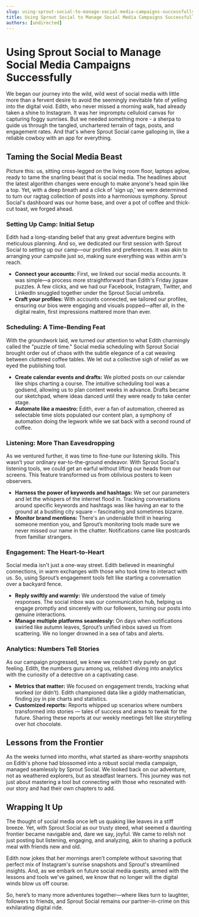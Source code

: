 ```yaml
---
slug: using-sprout-social-to-manage-social-media-campaigns-successfully
title: Using Sprout Social to Manage Social Media Campaigns Successfully
authors: [undirected]
---
```



# Using Sprout Social to Manage Social Media Campaigns Successfully

We began our journey into the wild, wild west of social media with little more than a fervent desire to avoid the seemingly inevitable fate of yelling into the digital void. Edith, who never missed a morning walk, had already taken a shine to Instagram. It was her impromptu celluloid canvas for capturing foggy sunrises. But we needed something more - a sherpa to guide us through the tangled, unchartered terrain of tags, posts, and engagement rates. And that's where Sprout Social came galloping in, like a reliable cowboy with an app for everything.

## Taming the Social Media Beast

Picture this: us, sitting cross-legged on the living room floor, laptops aglow, ready to tame the snarling beast that is social media. The headlines about the latest algorithm changes were enough to make anyone's head spin like a top. Yet, with a deep breath and a click of 'sign up,' we were determined to turn our ragtag collection of posts into a harmonious symphony. Sprout Social's dashboard was our home base, and over a pot of coffee and thick-cut toast, we forged ahead.

### Setting Up Camp: Initial Setup

Edith had a long-standing belief that any great adventure begins with meticulous planning. And so, we dedicated our first session with Sprout Social to setting up our camp—our profiles and preferences. It was akin to arranging your campsite just so, making sure everything was within arm's reach. 

* **Connect your accounts:** First, we linked our social media accounts. It was simple—a process more straightforward than Edith's Friday jigsaw puzzles. A few clicks, and we had our Facebook, Instagram, Twitter, and LinkedIn snuggled together under the Sprout Social umbrella. 
* **Craft your profiles:** With accounts connected, we tailored our profiles, ensuring our bios were engaging and visuals popped—after all, in the digital realm, first impressions mattered more than ever. 

### Scheduling: A Time-Bending Feat

With the groundwork laid, we turned our attention to what Edith charmingly called the "puzzle of time." Social media scheduling with Sprout Social brought order out of chaos with the subtle elegance of a cat weaving between cluttered coffee tables. We let out a collective sigh of relief as we eyed the publishing tool.

* **Create calendar events and drafts:** We plotted posts on our calendar like ships charting a course. The intuitive scheduling tool was a godsend, allowing us to plan content weeks in advance. Drafts became our sketchpad, where ideas danced until they were ready to take center stage.
* **Automate like a maestro:** Edith, ever a fan of automation, cheered as selectable time slots populated our content plan, a symphony of automation doing the legwork while we sat back with a second round of coffee.

### Listening: More Than Eavesdropping

As we ventured further, it was time to fine-tune our listening skills. This wasn’t your ordinary ear-to-the-ground endeavor. With Sprout Social's listening tools, we could get an earful without lifting our heads from our screens. This feature transformed us from oblivious posters to keen observers.

* **Harness the power of keywords and hashtags:** We set our parameters and let the whispers of the internet flood in. Tracking conversations around specific keywords and hashtags was like having an ear to the ground at a bustling city square – fascinating and sometimes bizarre.
* **Monitor brand mentions:** There's an undeniable thrill in hearing someone mention you, and Sprout’s monitoring tools made sure we never missed our name in the chatter. Notifications came like postcards from familiar strangers.

### Engagement: The Heart-to-Heart

Social media isn't just a one-way street. Edith believed in meaningful connections, in warm exchanges with those who took time to interact with us. So, using Sprout’s engagement tools felt like starting a conversation over a backyard fence.

* **Reply swiftly and warmly:** We understood the value of timely responses. The social inbox was our communication hub, helping us engage promptly and sincerely with our followers, turning our posts into genuine interactions.
* **Manage multiple platforms seamlessly:** On days when notifications swirled like autumn leaves, Sprout’s unified inbox saved us from scattering. We no longer drowned in a sea of tabs and alerts.

### Analytics: Numbers Tell Stories

As our campaign progressed, we knew we couldn't rely purely on gut feeling. Edith, the numbers guru among us, relished diving into analytics with the curiosity of a detective on a captivating case.

* **Metrics that matter:** We focused on engagement trends, tracking what worked (or didn’t). Edith championed data like a giddy mathematician, finding joy in pie charts and statistics.
* **Customized reports:** Reports whipped up scenarios where numbers transformed into stories — tales of success and areas to tweak for the future. Sharing these reports at our weekly meetings felt like storytelling over hot chocolate.

## Lessons from the Frontier

As the weeks turned into months, what started as share-worthy snapshots on Edith's phone had blossomed into a robust social media campaign, managed seamlessly by Sprout Social. We looked back on our adventure, not as weathered explorers, but as steadfast learners. This journey was not just about mastering a tool but connecting with those who resonated with our story and had their own chapters to add.

## Wrapping It Up

The thought of social media once left us quaking like leaves in a stiff breeze. Yet, with Sprout Social as our trusty steed, what seemed a daunting frontier became navigable and, dare we say, joyful. We came to relish not just posting but listening, engaging, and analyzing, akin to sharing a potluck meal with friends new and old.

Edith now jokes that her mornings aren’t complete without savoring that perfect mix of Instagram's sunrise snapshots and Sprout's streamlined insights. And, as we embark on future social media quests, armed with the lessons and tools we've gained, we know that no longer will the digital winds blow us off course.

So, here’s to many more adventures together—where likes turn to laughter, followers to friends, and Sprout Social remains our partner-in-crime on this exhilarating digital ride.